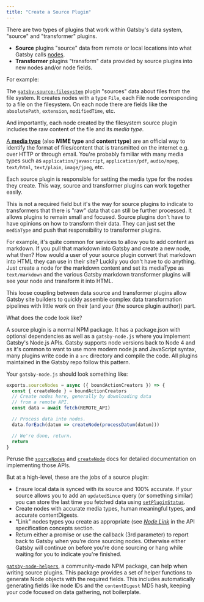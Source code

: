 ```yaml
---
title: "Create a Source Plugin"
---
```


There are two types of plugins that work within Gatsby's data system, "source"
and "transformer" plugins.

- **Source** plugins "source" data from remote or local locations into what
  Gatsby calls [nodes](/docs/node-interface/).
- **Transformer** plugins "transform" data provided by source plugins into new
  nodes and/or node fields.

For example:

The [`gatsby-source-filesystem`](/packages/gatsby-source-filesystem/) plugin
"sources" data about files from the file system. It creates nodes with a type
`File`, each File node corresponding to a file on the filesystem. On each node
there are fields like the `absolutePath`, `extension`, `modifiedTime`, etc.

And importantly, each node created by the filesystem source plugin includes the
raw content of the file and its _media type_.

[A **media type**](https://en.wikipedia.org/wiki/Media_type) (also **MIME type**
and **content type**) are an official way to identify the format of
files/content that is transmitted on the internet e.g. over HTTP or through
email. You're probably familiar with many media types such as
`application/javascript`, `application/pdf`, `audio/mpeg`, `text/html`,
`text/plain`, `image/jpeg`, etc.

Each source plugin is responsible for setting the media type for the nodes they
create. This way, source and transformer plugins can work together easily.

This is not a required field but it's the way for source plugins to indicate to
transformers that there is "raw" data that can still be further processed. It
allows plugins to remain small and focused. Source plugins don't have to have
opinions on how to transform their data. They can just set the `mediaType` and
push that responsibility to transformer plugins.

For example, it's quite common for services to allow you to add content as
markdown. If you pull that markdown into Gatsby and create a new node, what
then? How would a user of your source plugin convert that markdown into HTML
they can use in their site? Luckily you don't have to do anything. Just create a
node for the markdown content and set its mediaType as `text/markdown` and the
various Gatsby markdown transformer plugins will see your node and transform it
into HTML.

This loose coupling between data source and transformer plugins allow Gatsby
site builders to quickly assemble complex data transformation pipelines with
little work on their (and your (the source plugin author)) part.

What does the code look like?

A source plugin is a normal NPM package. It has a package.json with optional
dependencies as well as a `gatsby-node.js` where you implement Gatsby's Node.js
APIs. Gatsby supports node versions back to Node 4 and as it's common to want to
use more modern node.js and JavaScript syntax, many plugins write code in a
`src` directory and compile the code. All plugins maintained in the Gatsby repo
follow this pattern.

Your `gatsby-node.js` should look something like:

```javascript
exports.sourceNodes = async ({ boundActionCreators }) => {
  const { createNode } = boundActionCreators
  // Create nodes here, generally by downloading data
  // from a remote API.
  const data = await fetch(REMOTE_API)

  // Process data into nodes.
  data.forEach(datum => createNode(processDatum(datum)))

  // We're done, return.
  return
}
```

Peruse the [`sourceNodes`](/docs/node-apis/#sourceNodes) and
[`createNode`](/docs/bound-action-creators/#createNode) docs for detailed
documentation on implementing those APIs.

But at a high-level, these are the jobs of a source plugin:

- Ensure local data is synced with its source and 100% accurate. If your source
  allows you to add an `updatedSince` query (or something similar) you can store
  the last time you fetched data using
  [`setPluginStatus`](/docs/bound-action-creators/#setPluginStatus).
- Create nodes with accurate media types, human meaningful types, and accurate
  contentDigests.
- "Link" nodes types you create as appropriate (see
  [_Node Link_](/docs/api-specification/) in the API specification concepts
  section.
- Return either a promise or use the callback (3rd parameter) to report back to
  Gatsby when you're done sourcing nodes. Otherwise either Gatsby will continue
  on before you're done sourcing or hang while waiting for you to indicate
  you're finished.

[`gatsby-node-helpers`](https://github.com/angeloashmore/gatsby-node-helpers),
a community-made NPM package, can help when writing source plugins. This
package provides a set of helper functions to generate Node objects with the
required fields. This includes automatically generating fields like node IDs
and the `contentDigest` MD5 hash, keeping your code focused on data gathering,
not boilerplate.
